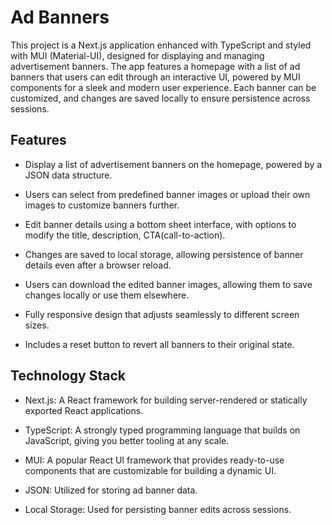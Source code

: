 
# Ad Banners

This project is a Next.js application enhanced with TypeScript and styled with MUI (Material-UI), designed for displaying and managing advertisement banners. The app features a homepage with a list of ad banners that users can edit through an interactive UI, powered by MUI components for a sleek and modern user experience. Each banner can be customized, and changes are saved locally to ensure persistence across sessions.

## Features

- Display a list of advertisement banners on the homepage, powered by a JSON data structure.

- Users can select from predefined banner images or upload their own images to customize banners further.

- Edit banner details using a bottom sheet interface, with options to modify the title, description, CTA(call-to-action).

- Changes are saved to local storage, allowing persistence of banner details even after a browser reload.

- Users can download the edited banner images, allowing them to save changes locally or use them elsewhere.

- Fully responsive design that adjusts seamlessly to different screen sizes.

- Includes a reset button to revert all banners to their original state.


## Technology Stack

- Next.js: A React framework for building server-rendered or statically exported React applications.

- TypeScript: A strongly typed programming language that builds on JavaScript, giving you better tooling at any scale.

- MUI: A popular React UI framework that provides ready-to-use components that are customizable for building a dynamic UI.

- JSON: Utilized for storing ad banner data.

- Local Storage: Used for persisting banner edits across sessions.

